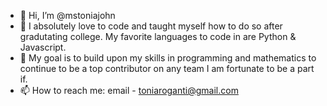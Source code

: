 - 👋 Hi, I’m @mstoniajohn
- 👀 I absolutely love to code and taught myself how to do so after gradutating college. My favorite languages to code in are Python & Javascript.
- 🌱 My goal is to build upon my skills in programming and mathematics to continue to be a top contributor on any team I am fortunate to be a part if.
- 📫 How to reach me: email - toniaroganti@gmail.com

<!---
mstoniajohn/mstoniajohn is a ✨ special ✨ repository because its `README.md` (this file) appears on your GitHub profile.
You can click the Preview link to take a look at your changes.
--->
